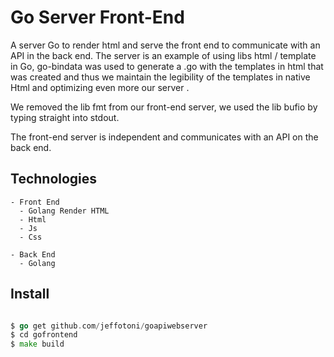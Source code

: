 # Go Server Front-End
A server Go to render html and serve the front end to communicate with an API in the back end.
The server is an example of using libs html / template in Go, go-bindata was used to generate a .go with the templates in html that was created and thus we maintain the legibility of the templates in native Html and optimizing even more our server .

We removed the lib fmt from our front-end server, we used the lib bufio by typing straight into stdout.

The front-end server is independent and communicates with an API on the back end.

## Technologies 

	- Front End 
	  - Golang Render HTML
	  - Html
	  - Js
	  - Css

	- Back End  
	  - Golang

## Install

```go

$ go get github.com/jeffotoni/goapiwebserver
$ cd gofrontend
$ make build

```
